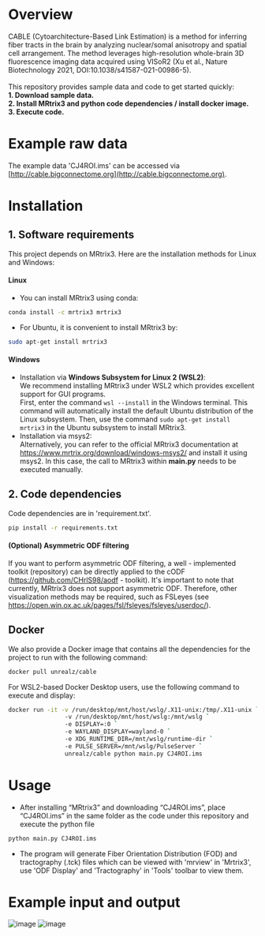 # Overview
CABLE (Cytoarchitecture-Based Link Estimation) is a method for inferring fiber tracts in the brain by analyzing nuclear/somal anisotropy and spatial cell arrangement. 
The method leverages high-resolution whole-brain 3D fluorescence imaging data acquired using VISoR2 (Xu et al., Nature Biotechnology 2021, DOI:10.1038/s41587-021-00986-5).\
\
This repository provides sample data and code to get started quickly:\
**1. Download sample data.\
2. Install MRtrix3 and python code dependencies / install docker image.\
3. Execute code.**
# Example raw data 
The example data 'CJ4ROI.ims' can be accessed via [http://cable.bigconnectome.org](http://cable.bigconnectome.org).
# Installation

## 1. Software requirements
This project depends on MRtrix3. Here are the installation methods for Linux and Windows:
#### Linux
* You can install MRtrix3 using conda:
```sh
conda install -c mrtrix3 mrtrix3
```
* For Ubuntu, it is convenient to install MRtrix3 by:
```sh
sudo apt-get install mrtrix3
```
#### Windows
* Installation via **Windows Subsystem for Linux 2 (WSL2)**:\
We recommend installing MRtrix3 under WSL2 which provides excellent support for GUI programs.\
First, enter the command ```wsl --install``` in the Windows terminal. This command will automatically install the default Ubuntu distribution of the Linux subsystem. 
Then, use the command ```sudo apt-get install mrtrix3``` in the Ubuntu subsystem to install MRtrix3.
* Installation via msys2:\
Alternatively, you can refer to the official MRtrix3 documentation at https://www.mrtrix.org/download/windows-msys2/ and install it using msys2. In this case, the call to MRtrix3 within **main.py** needs to be executed manually.

## 2. Code dependencies  
Code dependencies are in 'requirement.txt'.  
```sh
pip install -r requirements.txt
```
#### (Optional) Asymmetric ODF filtering
If you want to perform asymmetric ODF filtering, a well - implemented toolkit (repository) can be directly applied to the cODF (https://github.com/CHrlS98/aodf - toolkit). It's important to note that currently, MRtrix3 does not support asymmetric ODF. Therefore, other visualization methods may be required, such as FSLeyes (see https://open.win.ox.ac.uk/pages/fsl/fsleyes/fsleyes/userdoc/).
## Docker
We also provide a Docker image that contains all the dependencies for the project to run with the following command:
```sh
docker pull unrealz/cable
```
For WSL2-based Docker Desktop users, use the following command to execute and display:
```sh
docker run -it -v /run/desktop/mnt/host/wslg/.X11-unix:/tmp/.X11-unix `
                -v /run/desktop/mnt/host/wslg:/mnt/wslg `
                -e DISPLAY=:0 `
                -e WAYLAND_DISPLAY=wayland-0 `
                -e XDG_RUNTIME_DIR=/mnt/wslg/runtime-dir `
                -e PULSE_SERVER=/mnt/wslg/PulseServer `
                unrealz/cable python main.py CJ4ROI.ims
```


# Usage
* After installing “MRtrix3” and downloading “CJ4ROI.ims”, place “CJ4ROI.ims” in the same folder as the code under this repository and execute the python file

```sh
python main.py CJ4ROI.ims
```
* The program will generate Fiber Orientation Distribution (FOD) and tractography (.tck) files which can be viewed with 'mrview' in 'Mrtrix3', use 'ODF Display' and 'Tractography' in 'Tools' toolbar to view them.
# Example input and output
![image](https://github.com/user-attachments/assets/c143885d-33c9-46aa-bab5-047178527211)
![image](https://github.com/user-attachments/assets/837e1dca-5903-4fdc-af52-76019a369849)


